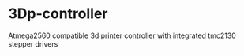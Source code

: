 # 3Dp-controller
Atmega2560 compatible 3d printer controller with integrated tmc2130 stepper drivers

